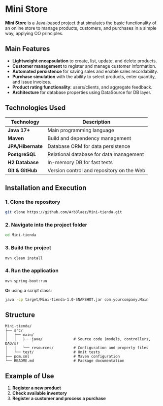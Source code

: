 # Mini Store 

**Mini Store** is a Java-based project that simulates the basic functionality of an online store to manage products, customers, and purchases in a simple way, applying OO principles.

## Main Features

- **Lightweight encapsulation** to create, list, update, and delete products.
- **Customer management** to register and manage customer information.
- **Automated persistence** for saving sales and enable sales recordability.
- **Purchase simulation** with the ability to select products, enter quantity, and issue invoices.
- **Product rating functionality**: users/clients, and aggregate feedback.
- **Architecture** for database properties using DataSource for DB layer.

## Technologies Used

| Technology | Description |
|------------|-------------|
| **Java 17+** | Main programming language |
| **Maven** | Build and dependency management |
| **JPA/Hibernate** | Database ORM for data persistence |
| **PostgreSQL** | Relational database for data management |
| **H2 Database** | In-memory DB for fast tests |
| **Git & GitHub** | Version control and repository on the Web |

## Installation and Execution

### 1. Clone the repository

```bash
git clone https://github.com/Arb3laez/Mini-tienda.git
```

### 2. Navigate into the project folder

```bash
cd Mini-tienda
```

### 3. Build the project

```bash
mvn clean install
```

### 4. Run the application

```bash
mvn spring-boot:run
```

**Or** using a script class:

```bash
java -cp target/Mini-tienda-1.0-SNAPSHOT.jar com.yourcompany.Main
```

##  Structure

```
Mini-tienda/
├── src/
│   ├── main/
│   │   ├── java/              # Source code (models, controllers, DAO/s)
│   │   └── resources/         # Configuration and property files
│   └── test/                  # Unit tests
├── pom.xml                    # Maven configuration
└── README.md                  # Package documentation
```

## Example of Use

1. **Register a new product**
2. **Check available inventory**
3. **Register a customer and process a purchase**

